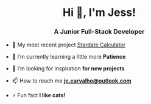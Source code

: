 <h1 align="center">Hi 👋, I'm Jess!</h1>
<h3 align="center">A Junior Full-Stack Developer</h3>

- 🔭 My most recent project <a href="https://date-to-stardate.onrender.com/">Stardate Calculator</a>

- 🌱 I’m currently learning a little more **Patience**

- 🤝 I’m looking for inspiration **for new projects**

- 📫 How to reach me **jc.carvalho@outlook.com**

- ⚡ Fun fact **I like cats!**
